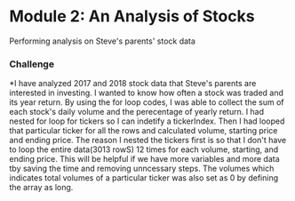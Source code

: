 # Module 2: An Analysis of Stocks
Performing analysis on Steve's parents' stock data

### Challenge
*I have analyzed 2017 and 2018 stock data that Steve's parents are interested in investing. I wanted to know how often a stock was traded and its year return. By using the for loop codes, I was able to collect the sum of each stock's daily volume and the perecentage of yearly return. I had nested for loop for tickers so I can indetify a tickerIndex. Then I had looped that particular ticker for all the rows and calculated volume, starting price and ending price. The reason I nested the tickers first is so that I don't have to loop the entire data(3013 rowS) 12 times for each volume, starting, and ending price. This will be helpful if we have more variables and more data tby saving the time and removing unncessary steps. The volumes which indicates total volumes of a particular ticker was also set as 0 by defining the array as long. 


